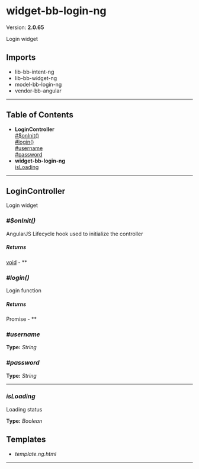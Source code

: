 # widget-bb-login-ng


Version: **2.0.65**

Login widget

## Imports

* lib-bb-intent-ng
* lib-bb-widget-ng
* model-bb-login-ng
* vendor-bb-angular

---

## Table of Contents
- **LoginController**<br/>    <a href="#LoginController_$onInit">#$onInit()</a><br/>    <a href="#LoginController_login">#login()</a><br/>    <a href="#LoginController_username">#username</a><br/>    <a href="#LoginController_password">#password</a><br/>
- **widget-bb-login-ng**<br/>    <a href="#widget-bb-login-ngisLoading">isLoading</a><br/>

---

## LoginController

Login widget

### <a name="LoginController_$onInit"></a>*#$onInit()*

AngularJS Lifecycle hook used to initialize the controller

##### Returns

[void](#void) - **

### <a name="LoginController_login"></a>*#login()*

Login function

##### Returns

Promise - **
### <a name="LoginController_username"></a>*#username*


**Type:** *String*

### <a name="LoginController_password"></a>*#password*


**Type:** *String*


---
### <a name="widget-bb-login-ngisLoading"></a>*isLoading*

Loading status

**Type:** *Boolean*


## Templates

* *template.ng.html*

---
